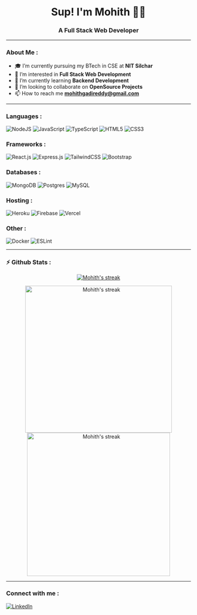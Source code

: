 <h1 align="center">Sup! I'm Mohith 🧑‍💻</h1>
<h3 align="center">A Full Stack Web Developer</h3>

---

### About Me :

- 🎓 I’m currently pursuing my BTech in CSE at **NIT Silchar**
- 👀 I’m interested in **Full Stack Web Development**
- 🌱 I’m currently learning **Backend Development**
- 👯 I’m looking to collaborate on **OpenSource Projects**
- 📫 How to reach me **mohithgadireddy@gmail.com**

[1]:  https://img.shields.io/badge/linkedin-%230077B5.svg?style=for-the-badge&logo=linkedin&logoColor=white
[2]:  https://www.linkedin.com/in/atakan-reyhanio%C4%9Flu-631730185/

---

### Languages :

![NodeJS](https://img.shields.io/badge/node.js-6DA55F?style=for-the-badge&logo=node.js&logoColor=white)
![JavaScript](https://img.shields.io/badge/javascript-%23323330.svg?style=for-the-badge&logo=javascript&logoColor=%23F7DF1E)
![TypeScript](https://img.shields.io/badge/typescript-%23007ACC.svg?style=for-the-badge&logo=typescript&logoColor=white)
![HTML5](https://img.shields.io/badge/html5-%23E34F26.svg?style=for-the-badge&logo=html5&logoColor=white)
![CSS3](https://img.shields.io/badge/css3-%231572B6.svg?style=for-the-badge&logo=css3&logoColor=white)

### Frameworks :

![React.js](https://img.shields.io/badge/React-20232A?style=for-the-badge&logo=react&logoColor=61DAFB)
![Express.js](https://img.shields.io/badge/express.js-%23404d59.svg?style=for-the-badge&logo=express&logoColor=%2361DAFB)
![TailwindCSS](https://img.shields.io/badge/Tailwind_CSS-38B2AC?style=for-the-badge&logo=tailwind-css&logoColor=white)
![Bootstrap](https://img.shields.io/badge/Bootstrap-563D7C?style=for-the-badge&logo=bootstrap&logoColor=white)

### Databases :

![MongoDB](https://img.shields.io/badge/MongoDB-%234ea94b.svg?style=for-the-badge&logo=mongodb&logoColor=white)
![Postgres](https://img.shields.io/badge/postgres-%23316192.svg?style=for-the-badge&logo=postgresql&logoColor=white)
![MySQL](https://img.shields.io/badge/mysql-%2300f.svg?style=for-the-badge&logo=mysql&logoColor=white)
<!-- ![MicrosoftSQLServer](https://img.shields.io/badge/Microsoft%20SQL%20Sever-CC2927?style=for-the-badge&logo=microsoft%20sql%20server&logoColor=white) -->
<!-- ![Redis](https://img.shields.io/badge/redis-%23DD0031.svg?style=for-the-badge&logo=redis&logoColor=white) -->

### Hosting :

![Heroku](https://img.shields.io/badge/heroku-%23430098.svg?style=for-the-badge&logo=heroku&logoColor=white)
![Firebase](https://img.shields.io/badge/firebase-%23039BE5.svg?style=for-the-badge&logo=firebase)
![Vercel](https://img.shields.io/badge/vercel-%23000000.svg?style=for-the-badge&logo=vercel&logoColor=white)
<!-- ![Google Cloud](https://img.shields.io/badge/GoogleCloud-%234285F4.svg?style=for-the-badge&logo=google-cloud&logoColor=white) -->

### Other :

![Docker](https://img.shields.io/badge/docker-%230db7ed.svg?style=for-the-badge&logo=docker&logoColor=white)
![ESLint](https://img.shields.io/badge/ESLint-4B3263?style=for-the-badge&logo=eslint&logoColor=white)

---

### ⚡ Github Stats :

<p align="center">
   <a href="https://github.com/Mohith234">
        <img alt="Mohith's streak" src="https://streak-stats.demolab.com?user=Mohith234&theme=radical&border_radius=2.5"/>
   </a>
</p>

<p align="center">
<a href="https://github.com/Mohith234">
        <img alt="Mohith's streak" src="https://readme-stats.warengonzaga.com/api?username=Mohith234&show_icons=true&count_private=true&theme=radical" width="400px"/>
</a>

<a href="https://github.com/Mohith234">
        <img alt="Mohith's streak" src="https://readme-stats.warengonzaga.com/api/top-langs?username=Mohith234&layout=compact&theme=radical" width="390px"/>
</a>
</p>

---

### Connect with me :

[![LinkedIn][1]][2]
